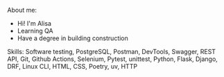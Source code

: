 About me:
- Hi! I'm Alisa
- Learning QA
- Have a degree in building construction

Skills:
Software testing, PostgreSQL, Postman, DevTools, Swagger, REST API, Git, Github Actions, Selenium, 
Pytest, unittest, Python, Flask, Django, DRF, Linux CLI, HTML, CSS, Poetry, uv, HTTP

<!--
**alisa-kz/alisa-kz** is a ✨ _special_ ✨ repository because its `README.md` (this file) appears on your GitHub profile.

Here are some ideas to get you started:

- 🔭 I’m currently working on ...
- 🌱 I’m currently learning ...
- 👯 I’m looking to collaborate on ...
- 🤔 I’m looking for help with ...
- 💬 Ask me about ...
- 📫 How to reach me: ...
- 😄 Pronouns: ...
- ⚡ Fun fact: ...
-->
